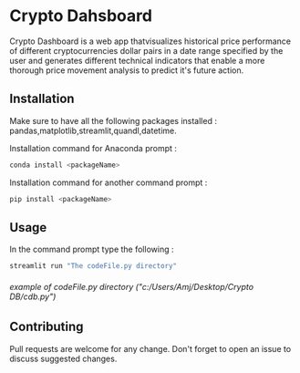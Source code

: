 # Crypto Dahsboard

Crypto Dashboard is a web app thatvisualizes historical price performance of different cryptocurrencies dollar pairs in a date range specified by the user and generates different technical indicators that enable a more thorough price movement analysis to predict it's future action.

## Installation

Make sure to have all the following packages installed : pandas,matplotlib,streamlit,quandl,datetime.

Installation command for Anaconda prompt :
```bash
conda install <packageName>
```

Installation command for another command prompt :
```bash
pip install <packageName>
```
## Usage

In the command prompt type the following :
```bash
streamlit run "The codeFile.py directory"
```
###### example of codeFile.py directory ("c:/Users/Amj/Desktop/Crypto DB/cdb.py")

## Contributing
Pull requests are welcome for any change.
Don't forget to open an issue to discuss suggested changes.